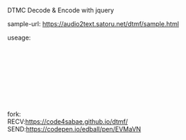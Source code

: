 DTMC Decode & Encode with jquery

sample-url:
https://audio2text.satoru.net/dtmf/sample.html

useage:
<pre>
<script src="https://ajax.googleapis.com/ajax/libs/jquery/3.5.1/jquery.min.js"></script>
<script type="module" src="DTMF_mod.js"></script>
<script src="tone.js"></script>

<script>

//Recv
$(function(){
	$(".mic").click(function(){
		$("body").trigger("dtmf_init"); // DTMF Deocrder init and mic start
	})

	$("body").bind("notice",function(e,n){ // Hz&Notice debug.
		$(".debug").val(n);
	});

	$("body").bind("code",function(e,n){ // Hits Result
		$(".res").val($(".res").val() + n);
	});
})

//Send
$(function(){

	$.getScript("tone.js").done(function(){
		tones = initTones();

		$(window).on("mouseup touchend", function(){
			tones.stopSound();
		});

		$(document).on("mousedown touchstart",".b",function(){
			var keyPressed = $(this).text();
			tones.startSound(keyPressed);
		});
	});

	$("0123456789*#".split("")).each(function(i,e){
		$("body").append("<button class='b'>"+e+"</button>")
	});

})
</script>
</pre>


fork:<br>
RECV:https://code4sabae.github.io/dtmf/<br>
SEND:https://codepen.io/edball/pen/EVMaVN
